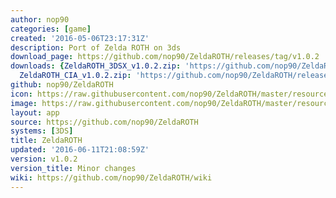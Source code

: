 ```yaml
---
author: nop90
categories: [game]
created: '2016-05-06T23:17:31Z'
description: Port of Zelda ROTH on 3ds
download_page: https://github.com/nop90/ZeldaROTH/releases/tag/v1.0.2
downloads: {ZeldaROTH_3DSX_v1.0.2.zip: 'https://github.com/nop90/ZeldaROTH/releases/download/v1.0.2/ZeldaROTH_3DSX_v1.0.2.zip',
  ZeldaROTH_CIA_v1.0.2.zip: 'https://github.com/nop90/ZeldaROTH/releases/download/v1.0.2/ZeldaROTH_CIA_v1.0.2.zip'}
github: nop90/ZeldaROTH
icon: https://raw.githubusercontent.com/nop90/ZeldaROTH/master/resources/icon.png
image: https://raw.githubusercontent.com/nop90/ZeldaROTH/master/resources/banner.png
layout: app
source: https://github.com/nop90/ZeldaROTH
systems: [3DS]
title: ZeldaROTH
updated: '2016-06-11T21:08:59Z'
version: v1.0.2
version_title: Minor changes
wiki: https://github.com/nop90/ZeldaROTH/wiki
---
```

